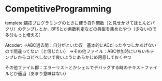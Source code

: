 # CompetitiveProgramming
templete:競技プログラミングのときに使う自作関数（と見せかけてほとんどパクリ）のテンプレとか，BFSとか素数判定などの典型を集めたやつ（少ないので多分もっと増える）

Atcoder:
->ABC過去問：自分がといた奴　基本的にACだったやつしかあげないので間違ってない（と信じたい）
->その他ファイル：ABC参加時にいちいちテンプレからコピペしないで良いようにあらかじめ用意しておくやつ

その他ファイル郡：エラーリストとかシェルでデバッグする時のテキストファイルとか適当（あまり意味はない）
